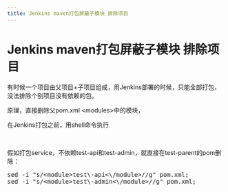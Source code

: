 ```yaml
---
title: Jenkins maven打包屏蔽子模块 排除项目
---
```


# Jenkins maven打包屏蔽子模块 排除项目

<p>有时候一个项目由父项目+子项目组成，用Jenkins部署的时候，只能全部打包，没法排除个别项目没有依赖的包。</p><p>原理，直接删除父pom.xml &lt;modules&gt;中的模块，</p><p>在Jenkins打包之前，用shell命令执行</p><p><br/></p><p>假如打包service，不依赖test-api和test-admin，就直接在test-parent的pom删除：</p><pre class="brush:bash;toolbar:false">sed&nbsp;-i&nbsp;&quot;s/&lt;module&gt;test\-api&lt;\/module&gt;//g&quot;&nbsp;pom.xml;&nbsp;
sed&nbsp;-i&nbsp;&quot;s/&lt;module&gt;test\-admin&lt;\/module&gt;//g&quot;&nbsp;pom.xml;</pre><p><br/></p>


